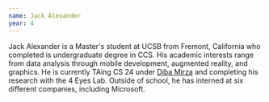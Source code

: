 ```yaml
---
name: Jack Alexander
year: 4
---
```




Jack Alexander is a Master's student at UCSB from Fremont, California who completed is undergraduate degree in CCS. His academic interests range from data analysis through mobile development, augmented reality, and graphics. He is currently TAing CS 24 under [Diba Mirza](https://www.cs.ucsb.edu/people/faculty/mirza) and completing his research with the 4 Eyes Lab. Outside of school, he has interned at six different companies, including Microsoft.
